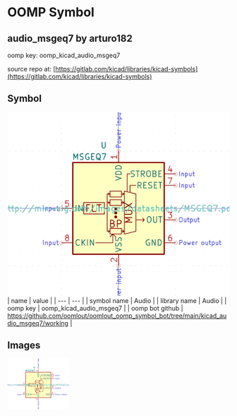# OOMP Symbol  
## audio_msgeq7  by arturo182  
  
oomp key: oomp_kicad_audio_msgeq7  
  
source repo at: [https://gitlab.com/kicad/libraries/kicad-symbols](https://gitlab.com/kicad/libraries/kicad-symbols)  
## Symbol  
  
[![working.png](working_600.png)](working.png)  
| name | value | 
| --- | --- | 
| symbol name | Audio | 
| library name | Audio | 
| oomp key | oomp_kicad_audio_msgeq7 | 
| oomp bot github | https://github.com/oomlout/oomlout_oomp_symbol_bot/tree/main/kicad_audio_msgeq7/working | 
## Images  
  
[![working.png](working_140.png)](working.png)  
